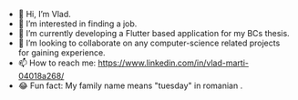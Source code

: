 - 👋 Hi, I’m Vlad.
- 👀 I’m interested in finding a job.
- 🌱 I’m currently developing a Flutter based application for my BCs thesis.
- 💞️ I’m looking to collaborate on any computer-science related projects for gaining experience.
- 📫 How to reach me: https://www.linkedin.com/in/vlad-marti-04018a268/
- 😂 Fun fact: My family name means "tuesday" in romanian .

<!---
martinicolaevlad/martinicolaevlad is a ✨ special ✨ repository because its `README.md` (this file) appears on your GitHub profile.
You can click the Preview link to take a look at your changes.
--->
